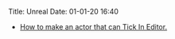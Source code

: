 Title: Unreal
Date: 01-01-20 16:40

* [How to make an actor that can Tick In Editor.](https://github.com/techartorg/TAO-Wiki/wiki/%5BUnreal%5D-How-to-make-an-actor-that-can-Tick-In-Editor)